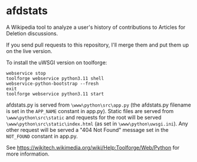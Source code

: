 afdstats
========

A Wikipedia tool to analyze a user's history of contributions to Articles for Deletion discussions.

If you send pull requests to this repository, I'll merge them and put them up on the live version.

To install the uWSGI version on toolforge:

```
webservice stop
toolforge webservice python3.11 shell
webservice-python-bootstrap --fresh
exit
toolforge webservice python3.11 start
```

afdstats.py is served from `\www\python\src\app.py` (the afdstats.py filename is set in the `APP_NAME` constant in app.py). Static files are served from `\www\python\src\static` and requests for the root will be served `\www\python\src\static\index.html` (as set in `\www\python\uwsgi.ini`). Any other request will be served a "404 Not Found" message set in the `NOT_FOUND` constant in app.py.

See https://wikitech.wikimedia.org/wiki/Help:Toolforge/Web/Python for more information.
